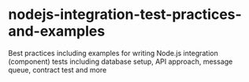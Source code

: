 # nodejs-integration-test-practices-and-examples
Best practices including examples for writing Node.js integration (component) tests including database setup, API approach, message queue, contract test and more

